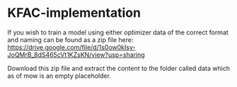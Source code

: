 # KFAC-implementation
If you wish to train a model using either optimizer data of the correct format and naming can be found as a zip file here:
https://drive.google.com/file/d/1s0ow0kIsy-JoQMrB_8dS465cVt1KZsKN/view?usp=sharing

Download this zip file and extract the content to the folder called data which as of mow is an empty placeholder.
